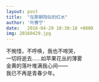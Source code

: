 ```yaml
---
layout: post
title:  "在那朝阳似的红水"
author: '叶赛宁'
date:   2016-04-29 10:30:18 +0800
img: 20160429.jpg
---
```

不惋惜，不呼唤，我也不啼哭，   
一切将逝去……如苹果花丛的薄雾     
金黄的落叶堆满我心间——     
我已不再是青春少年。    
